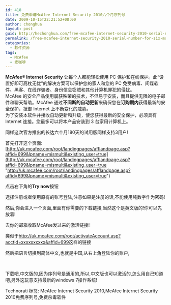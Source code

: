 ```yaml
---
id: 418
title: 免费申请McAfee Internet Security 2010六个月序列号
date: 2009-10-15T22:21:52+08:00
author: chonghua
layout: post
guid: http://hechonghua.com/free-mcafee-internet-security-2010-serial-number-for-six-months/
permalink: /free-mcafee-internet-security-2010-serial-number-for-six-months/
categories:
  - 软件资源
tags:
  - McAfee
  - 麦咖啡
---
```

**McAfee® Internet Security** 让每个人都能轻松使用 PC 保护和在线保护。此“设置好即可高枕无忧”的解决方案可以保护您的家人和您的 PC 免受病毒、间谍软件、黑客、在线诈骗者、身份信息窃贼和其他计算机罪犯的侵扰。  
McAfee 的安全产品使用屡获殊荣的技术，不但易于安装，而且提供无限的电子邮件和聊天帮助。McAfee 通过**不间断的自动更新**来确保您在**订购期内**获得最新的安全保护，抵御 Internet 上不断变化的威胁。  
为了安装本软件并接收自动更新和升级，使您获得最新的安全保护，必须具有 Internet 连接。您最多可以将本产品安装到 3 台家用计算机上。

<!--more-->

同样这次官方推出的长达六个月180天的试用版同样支持3用户!

首先打开这个页面:[http://uk.mcafee.com/root/landingpages/afflandpage.asp?affid=699&lpname=mismulti&existing_user=true](http://uk.mcafee.com/root/landingpages/afflandpage.asp?affid=699&lpname=mismulti&existing_user=true "http://uk.mcafee.com/root/landingpages/afflandpage.asp?affid=699&lpname=mismulti&existing_user=true")

点击右下角的**Try now**按钮</p> 

选择注册或者使用原有的账号登陆,注意如果是注册的话,不能使用纯数字作为密码!</p> 

然后,你会进入一个页面,里面有你需要的下载链接,当然这个是英文版的!你可以先放着!

去你的邮箱收取McAfee发过来的激活链接!

类似于[http://uk.mcafee.com/root/activateAccount.asp?acctid=<font color="#000000">xxxxxxxxxx</font>&affid=699](http://uk.mcafee.com/root/activateAccount.asp?acctid=xxxxxxxxxx&affid=699)这样的链接

然后把语言切换到简体中文,也就是中国,从右上角登陆你的账户,</p> 

&#160;

下载吧,中文版的,因为序列号是通用的,所以,中文版也可以激活的,怎么用自己知道吧,另外这玩意支持最新的windows 7操作系统!

<div style="padding-bottom: 0px; margin: 0px; padding-left: 0px; padding-right: 0px; display: inline; float: none; padding-top: 0px" id="scid:0767317B-992E-4b12-91E0-4F059A8CECA8:94881b6d-32af-468a-93f2-0b87637cbbfd" class="wlWriterEditableSmartContent">
  Technorati 标签: McAfee Internet Security 2010,McAfee Internet Security 2010免费序列号,免费杀毒软件
</div>